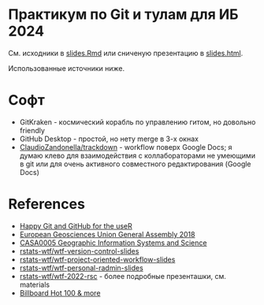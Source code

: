 # Практикум по Git и тулам для ИБ 2024

См. исходники в [slides.Rmd](./slides.Rmd) или сниченую презентацию в [slides.html](./slides.html).

Использованные источники ниже.

# Софт

- GitKraken - космический корабль по управлению гитом, но довольно friendly
- GitHub Desktop - простой, но нету merge в 3-х окнах
- [ClaudioZandonella/trackdown](https://github.com/ClaudioZandonella/trackdown) - workflow поверх Google Docs; я думаю клево для взаимодействия с коллабораторами не умеющими в git или для очень активного совместного редактирования (Google Docs)

# References

- [Happy Git and GitHub for the useR](https://happygitwithr.com/)
- [European Geosciences Union General Assembly 2018](https://vickysteeves.gitlab.io/repro-papers/git.html)
- [CASA0005 Geographic Information Systems and Science](https://andrewmaclachlan.github.io/CASA0005repo/git-github-and-rmarkdown.html#recommended-listening-3)
- [rstats-wtf/wtf-version-control-slides](https://github.com/rstats-wtf/wtf-version-control-slides)
- [rstats-wtf/wtf-project-oriented-workflow-slides](https://github.com/rstats-wtf/wtf-project-oriented-workflow-slides)
- [rstats-wtf/wtf-personal-radmin-slides](https://github.com/rstats-wtf/wtf-personal-radmin-slides)
- [rstats-wtf/wtf-2022-rsc](https://github.com/rstats-wtf/wtf-2022-rsc) - более подробные презенташки, см. materials
- [Billboard Hot 100 & more](https://www.kaggle.com/datasets/ludmin/billboard)
